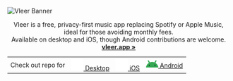 ![Vleer Banner](https://github.com/user-attachments/assets/54fdabb4-946b-4d52-b7b5-a2165f9e4e43)

<div align="center">

Vleer is a free, privacy-first music app replacing Spotify or Apple Music, ideal for those avoiding monthly fees.<br> Available on desktop and iOS, though Android contributions are welcome.
<br>
<a href="https://vleer.app"><strong>vleer.app »</strong></a>

<table>
  <tbody>
    <tr>
      <td>Check out repo for</td>
      <td>
        <a href="https://github.com/vleerapp/Vleer/">
          <img src="./desktop.svg"> Desktop
        </a>
      </td>
      <td>
        <a href="https://github.com/Vleerapp/iOS">
          <picture>
            <img src="./ios.svg">
          </picture> iOS
        </a>
      </td>
      <td>
        <a href="https://github.com/Vleerapp/Android">
          <picture>
            <img src="./android.svg">
          </picture> Android
        </a>
      </td>
    </tr>
  </tbody>
</table>
</div>
